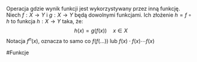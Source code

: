 Operacja gdzie wynik funkcji jest wykorzystywany przez inną funkcję.
Niech $f : X \rightarrow Y$ i $g : X \rightarrow Y$ będą dowolnymi funkcjami.
Ich złożenie $h = f \circ h$ to funkcja $h : X \rightarrow Y$ taka, że:$$h(x)=g(f(x)) \quad x \in X$$Notacja $f^n(x)$, oznacza to samo co $f(f(...))$ lub $f(x) \cdot f(x) \cdots f(x)$

#Funkcje 